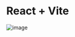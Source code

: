 # React + Vite

![image](https://github.com/asad-sharif/business-card/assets/143790420/c6f720c7-d3ad-49e4-8e49-f195b78a6c18)

